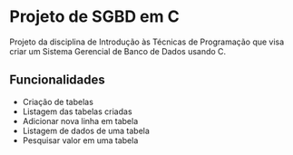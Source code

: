 # Projeto de SGBD em C
Projeto da disciplina de Introdução às Técnicas de Programação que visa criar um Sistema Gerencial de Banco de Dados usando C.

## Funcionalidades
* Criação de tabelas
* Listagem das tabelas criadas
* Adicionar nova linha em tabela
* Listagem de dados de uma tabela
* Pesquisar valor em uma tabela

